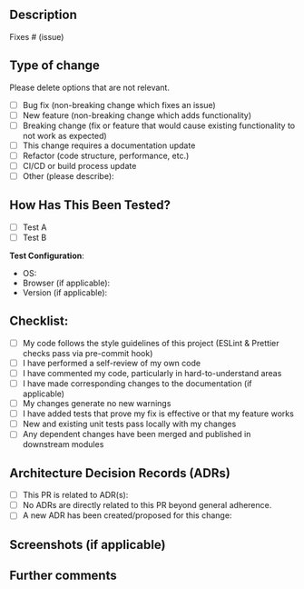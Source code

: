 ## Description

<!--
Please include a summary of the change and which issue is fixed.
Please also include relevant motivation and context.
List any dependencies that are required for this change.
-->

Fixes # (issue)

## Type of change

Please delete options that are not relevant.

- [ ] Bug fix (non-breaking change which fixes an issue)
- [ ] New feature (non-breaking change which adds functionality)
- [ ] Breaking change (fix or feature that would cause existing functionality to not work as expected)
- [ ] This change requires a documentation update
- [ ] Refactor (code structure, performance, etc.)
- [ ] CI/CD or build process update
- [ ] Other (please describe):

## How Has This Been Tested?

<!--
Please describe the tests that you ran to verify your changes.
Provide instructions so we can reproduce.
Please also list any relevant details for your test configuration.
-->

- [ ] Test A
- [ ] Test B

**Test Configuration**:

- OS:
- Browser (if applicable):
- Version (if applicable):

## Checklist:

- [ ] My code follows the style guidelines of this project (ESLint & Prettier checks pass via pre-commit hook)
- [ ] I have performed a self-review of my own code
- [ ] I have commented my code, particularly in hard-to-understand areas
- [ ] I have made corresponding changes to the documentation (if applicable)
- [ ] My changes generate no new warnings
- [ ] I have added tests that prove my fix is effective or that my feature works
- [ ] New and existing unit tests pass locally with my changes
- [ ] Any dependent changes have been merged and published in downstream modules

## Architecture Decision Records (ADRs)

<!--
Please check if this PR relates to or impacts any existing Architecture Decision Records (ADRs) in the `docs/adr/` directory.
- If it implements or is significantly guided by an ADR, please link to it.
- If it introduces a significant architectural change NOT covered by an existing ADR, please consider creating a new ADR.

Relevant ADRs:
- [ADR-001: Folder Structure](./docs/adr/ADR-001-folder-structure.md)
- [ADR-002: App State & Data Flow](./docs/adr/ADR-002-state-data-flow.md)
-->

- [ ] This PR is related to ADR(s): <!-- Link to specific ADR(s) e.g., [ADR-001] -->
- [ ] No ADRs are directly related to this PR beyond general adherence.
- [ ] A new ADR has been created/proposed for this change: <!-- Link to new ADR -->

## Screenshots (if applicable)

<!-- If your change involves UI, please add screenshots here -->

## Further comments

<!-- If this is a relatively large or complex change, kick off the discussion by explaining why you chose the solution you did and what alternatives you considered, etc... -->
